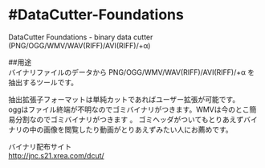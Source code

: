 #DataCutter-Foundations
======================

DataCutter Foundations - binary data cutter (PNG/OGG/WMV/WAV(RIFF)/AVI(RIFF)/+α)


##用途  
バイナリファイルのデータから PNG/OGG/WMV/WAV(RIFF)/AVI(RIFF)/+α を抽出するツールです。

抽出拡張子フォーマットは単純カットであればユーザー拡張が可能です。  
oggはファイル終端が不明なのでゴミバイナリがつきます。WMVは今のとこ簡易分割なのでゴミバイナリがつきます  。
ゴミヘッダがついてもとりあえずバイナリの中の画像を閲覧したり動画がとりあえずみたい人にお薦めです。  


バイナリ配布サイト  
http://jnc.s21.xrea.com/dcut/
